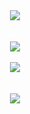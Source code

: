 <div align="center"><img src="https://capsule-render.vercel.app/api?type=waving&color=gradient&customColorList=14,15,18,22,25,27&height=230&section=header&text=Hyerin's%20Github&fontSize=65&animation=fadeIn&fontAlign=67" /></div>
<br>
<br>

<div align="center"><img src="https://github-readme-stats.vercel.app/api/top-langs/?username=h-hrinn&theme=buefy&layout=compact"/></div>
<br>

<div align="center"><img src="https://github-readme-stats.vercel.app/api?username=h-hrinn&theme=buefy&show_icons=true&count_private=true&hide_border=true"/></div>
<br>
<br>

<div align="center"><img src="https://capsule-render.vercel.app/api?type=waving&color=gradient&customColorList=15&height=100&section=footer"/</div>
